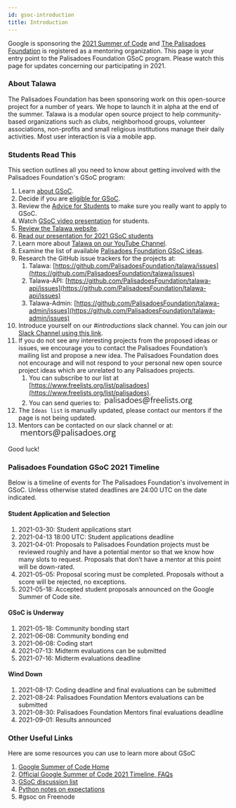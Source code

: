```yaml
---
id: gsoc-introduction
title: Introduction
---
```


Google is sponsoring the [2021 Summer of Code](https://summerofcode.withgoogle.com/) and [The Palisadoes Foundation](http://www.palisadoes.org) is registered as a mentoring organization. This page is your entry point to the Palisadoes Foundation GSoC program. Please watch this page for updates concerning our participating in 2021.

### About Talawa

The Palisadoes Foundation has been sponsoring work on this open-source project for a number of years. We hope to launch it in alpha at the end of the summer. Talawa is a modular open source project to help community-based organizations such as clubs, neighborhood groups, volunteer associations, non-profits and small religious institutions manage their daily activities. Most user interaction is via a mobile app.

### Students Read This

This section outlines all you need to know about getting involved with the Palisadoes Foundation's GSoC program:

1. Learn [about GSoC](https://summerofcode.withgoogle.com/about/).
1. Decide if you are [eligible for GSoC](https://summerofcode.withgoogle.com/get-started/).
1. Review the [Advice for Students](https://opensource.googleblog.com/2011/03/dos-and-donts-of-google-summer-of-code.html) to make sure you really want to apply to GSoC.
1. Watch [GSoC video presentation](https://www.youtube.com/watch?v=S6IP_6HG2QE) for students.
1. [Review the Talawa website](https://palisadoesfoundation.github.io/talawa.github.io/).
1. [Read our presentation for 2021 GSoC students](http://www.palisadoes.org/wp-content/uploads/2021/03/gsoc-2021-talawa.pdf)
1. Learn more about [Talawa on our YouTube Channel](https://www.youtube.com/watch?v=hKLeU3MlGwY&list=PLv50qHwThlJVTUZsVz2CbRSi2f8uF9XE6).
1. Examine the list of available [Palisadoes Foundation GSoC ideas](https://palisadoesfoundation.github.io/talawa-docs/docs/gsoc/gsoc-ideas).
1. Research the GitHub issue trackers for the projects at:
    1. Talawa: [https://github.com/PalisadoesFoundation/talawa/issues](https://github.com/PalisadoesFoundation/talawa/issues)
    1. Talawa-API: [https://github.com/PalisadoesFoundation/talawa-api/issues](https://github.com/PalisadoesFoundation/talawa-api/issues)
    1. Talawa-Admin: [https://github.com/PalisadoesFoundation/talawa-admin/issues](https://github.com/PalisadoesFoundation/talawa-admin/issues)
1. Introduce yourself on our *#introductions* slack channel. You can join our [Slack Channel using this link](https://join.slack.com/t/thepalisadoes-dyb6419/shared_invite/zt-oz2w954k-xMjzQ4Q3zfEIEJcOF6KdmQ).
1. If you do not see any interesting projects from the proposed ideas or issues, we encourage you to contact the Palisadoes Foundation’s mailing list and propose a new idea. The Palisadoes Foundation does not encourage and will not respond to your personal new open source project ideas which are unrelated to any Palisadoes projects.
    1. You can subscribe to our list at [https://www.freelists.org/list/palisadoes](https://www.freelists.org/list/palisadoes).  
    1. You can send queries to:
           ![img](/img/email/freelists.png)
1. The `Ideas list` is manually updated, please contact our mentors if the page is not being updated.
1. Mentors can be contacted on our slack channel or at:
       ![img](/img/email/mentors.png)

Good luck!

### Palisadoes Foundation GSoC 2021 Timeline

Below is a timeline of events for The Palisadoes Foundation's involvement in GSoC. Unless otherwise stated deadlines are 24:00 UTC on the date indicated.

#### Student Application and Selection

1. 2021-03-30: Student applications start
1. 2021-04-13 18:00 UTC: Student applications deadline
1. 2021-04-01: Proposals to Palisadoes Foundation projects must be reviewed roughly and have a potential mentor so that we know how many slots to request. Proposals that don’t have a mentor at this point will be down-rated.
1. 2021-05-05: Proposal scoring must be completed. Proposals without a score will be rejected, no exceptions.
1. 2021-05-18: Accepted student proposals announced on the Google Summer of Code site.

#### GSoC is Underway

1. 2021-05-18: Community bonding start
1. 2021-06-08: Community bonding end
1. 2021-06-08: Coding start
1. 2021-07-13: Midterm evaluations can be submitted
1. 2021-07-16: Midterm evaluations deadline

#### Wind Down

1. 2021-08-17: Coding deadline and final evaluations can be submitted
1. 2021-08-24: Palisadoes Foundation Mentors evaluations can be submitted
1. 2021-08-30: Palisadoes Foundation Mentors final evaluations deadline
1. 2021-09-01: Results announced

### Other Useful Links

Here are some resources you can use to learn more about GSoC

1. [Google Summer of Code Home](https://summerofcode.withgoogle.com/)
1. [Official Google Summer of Code 2021 Timeline, FAQs](https://summerofcode.withgoogle.com/how-it-works/#timeline)
1. [GSoC discussion list](https://groups.google.com/group/google-summer-of-code-discuss)
1. [Python notes on expectations](https://wiki.python.org/moin/SummerOfCode/Expectations)
1. #gsoc on Freenode
